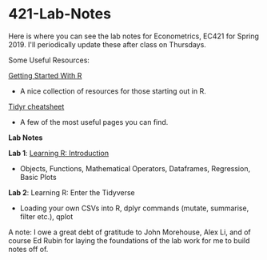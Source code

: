 # 421-Lab-Notes

Here is where you can see the lab notes for Econometrics, EC421 for Spring 2019. I'll periodically update these after class on Thursdays.

Some Useful Resources:

[Getting Started With R](https://www.rstudio.com/online-learning/#r-programming) 
- A nice collection of resources for those starting out in R.

[Tidyr cheatsheet](https://github.com/rstudio/cheatsheets/blob/master/data-import.pdf) 
- A few of the most useful pages you can find.

**Lab Notes**

**Lab 1**: [Learning R: Introduction](https://github.com/CMLennon/421-Lab-Notes/blob/master/Lab1/Lab-1.html) 
- Objects, Functions, Mathematical Operators, Dataframes, Regression, Basic Plots

**Lab 2**: Learning R: Enter the Tidyverse
- Loading your own CSVs into R, dplyr commands (mutate, summarise, filter etc.), qplot

A note: I owe a great debt of gratitude to John Morehouse, Alex Li, and of course Ed Rubin for laying the foundations of the lab work for me to build notes off of.
